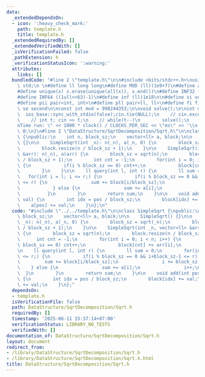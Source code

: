 ```yaml
---
data:
  _extendedDependsOn:
  - icon: ':heavy_check_mark:'
    path: template.h
    title: template.h
  _extendedRequiredBy: []
  _extendedVerifiedWith: []
  _isVerificationFailed: false
  _pathExtension: h
  _verificationStatusIcon: ':warning:'
  attributes:
    links: []
  bundledCode: "#line 2 \"template.h\"\n\n#include <bits/stdc++.h>\nusing namespace\
    \ std;\n \n#define ll long long\n#define MOD (ll)(1e9+7)\n#define all(x) (x).begin(),(x).end()\n\
    #define unique(x) x.erase(unique(all(x)), x.end())\n#define INF32 ((1ull<<31)-1)\n\
    #define INF64 ((1ull<<63)-1)\n#define inf (ll)1e18\n\n#define vi vector<int>\n\
    #define pii pair<int, int>\n#define pll pair<ll, ll>\n#define fi first\n#define\
    \ se second\n\nconst int mod = 998244353;\n\nvoid solve();\n\nint main(){\n  \
    \  ios_base::sync_with_stdio(false);cin.tie(NULL);\n    // cin.exceptions(cin.failbit);\n\
    \    // int t; cin >> t;\n    // while(t--)\n        solve();\n    cerr << \"\\\
    nTime run: \" << 1000 * clock() / CLOCKS_PER_SEC << \"ms\" << '\\n';\n    return\
    \ 0;\n}\n#line 2 \"DataStructure/SqrtDecomposition/Sqrt.h\"\n\nclass SimpleSqrt\
    \ {\npublic:\n    int n, block_sz;\n    vector<ll> a, block;\n\n    SimpleSqrt()\
    \ {}\n\n    SimpleSqrt(int _n): n(_n), a(_n, 0) {\n        block_sz = sqrt(_n);\n\
    \        block.resize(n / block_sz + 1);\n    }\n\n    SimpleSqrt(int _n, vector<ll>\
    \ &arr): n(_n), a(arr) {\n        block_sz = sqrt(n);\n        block.resize(n\
    \ / block_sz + 1);\n        int cnt = -1;\n        for(int i = 0; i < n; i++)\
    \ {\n            if(i % block_sz == 0) cnt++;\n            block[cnt] += arr[i];\n\
    \        }\n    }\n\n    ll query(int l, int r) {\n        ll sum = 0;\n     \
    \   for(int i = l; i <= r;) {\n            if(i % block_sz == 0 && i+block_sz-1\
    \ <= r) {\n                sum += block[i/block_sz];\n                i += block_sz;\n\
    \            } else {\n                sum += a[i];\n                i++;\n  \
    \          }\n        }\n        return sum;\n    }\n\n    void add(int pos, int\
    \ val) {\n        int idx = pos / block_sz;\n        block[idx] += val;\n    \
    \    a[pos] += val;\n    }\n};\n"
  code: "#include \"../../template.h\"\n\nclass SimpleSqrt {\npublic:\n    int n,\
    \ block_sz;\n    vector<ll> a, block;\n\n    SimpleSqrt() {}\n\n    SimpleSqrt(int\
    \ _n): n(_n), a(_n, 0) {\n        block_sz = sqrt(_n);\n        block.resize(n\
    \ / block_sz + 1);\n    }\n\n    SimpleSqrt(int _n, vector<ll> &arr): n(_n), a(arr)\
    \ {\n        block_sz = sqrt(n);\n        block.resize(n / block_sz + 1);\n  \
    \      int cnt = -1;\n        for(int i = 0; i < n; i++) {\n            if(i %\
    \ block_sz == 0) cnt++;\n            block[cnt] += arr[i];\n        }\n    }\n\
    \n    ll query(int l, int r) {\n        ll sum = 0;\n        for(int i = l; i\
    \ <= r;) {\n            if(i % block_sz == 0 && i+block_sz-1 <= r) {\n       \
    \         sum += block[i/block_sz];\n                i += block_sz;\n        \
    \    } else {\n                sum += a[i];\n                i++;\n          \
    \  }\n        }\n        return sum;\n    }\n\n    void add(int pos, int val)\
    \ {\n        int idx = pos / block_sz;\n        block[idx] += val;\n        a[pos]\
    \ += val;\n    }\n};"
  dependsOn:
  - template.h
  isVerificationFile: false
  path: DataStructure/SqrtDecomposition/Sqrt.h
  requiredBy: []
  timestamp: '2025-06-11 15:37:14+07:00'
  verificationStatus: LIBRARY_NO_TESTS
  verifiedWith: []
documentation_of: DataStructure/SqrtDecomposition/Sqrt.h
layout: document
redirect_from:
- /library/DataStructure/SqrtDecomposition/Sqrt.h
- /library/DataStructure/SqrtDecomposition/Sqrt.h.html
title: DataStructure/SqrtDecomposition/Sqrt.h
---
```

